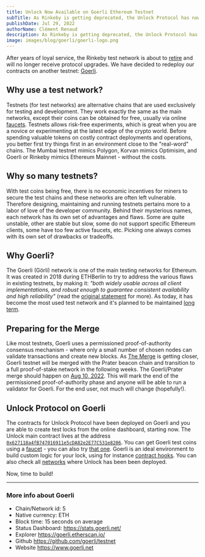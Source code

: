 ```yaml
---
title: Unlock Now Available on Goerli Ethereum Testnet
subTitle: As Rinkeby is getting deprecated, the Unlock Protocol has now been deployed on the Goerli Ethereum Testnet for novice and developers to experiment
publishDate: Jul 29, 2022
authorName: Clément Renaud
description: As Rinkeby is getting deprecated, the Unlock Protocol has now been deployed on the Goerli Ethereum Testnet for novice and developers to experiment.
image: images/blog/goerli/goerli-logo.png
---
```


After years of loyal service, the Rinkeby test network is about to [retire](https://x.com/peter_szilagyi/status/1526065746165567488?s=20&t=DWU3cGfm2GNgCQlIyPIjMQ) and will no longer receive protocol upgrades. We have decided to redeploy our contracts on another testnet: [Goerli](https://goerli.net/).

## Why use a test network?

Testnets (for test networks) are alternative chains that are used exclusively for testing and development. They work exactly the same as the main networks, except their coins can be obtained for free, usually via online [faucets](https://goerli-faucet.mudit.blog/). Testnets allows risk-free experiments, which is great when you are a novice or experimenting at the latest edge of the crypto world. Before spending valuable tokens on costly contract deployments and operations, you better first try things first in an environment close to the "real-word" chains. The Mumbai testnet mimics Polygon, Korvan mimics Optimisim, and Goerli or Rinkeby mimics Ethereum Mainnet - without the costs.

## Why so many testnets?

With test coins being free, there is no economic incentives for miners to secure the test chains and these networks are often left vulnerable. Therefore designing, maintaining and running testnets pertains more to a labor of love of the developer community. Behind their mysterious names, each network has its own set of advantages and flaws. Some are quite unstable, other are stable but slow, some do not support specific Ethereum clients, some have too few active faucets, etc. Picking one always comes with its own set of drawbacks or tradeoffs.

## Why Goerli?

The Goerli (Görli) network is one of the main testing networks for Ethereum. It was created in 2018 during ETHBerlin to try to address the various flaws in existing testnets, by making it: _"both widely usable across all client implementations, and robust enough to guarantee consistent availability and high reliability"_ (read the [original statement](https://dev.to/5chdn/the-grli-testnet-proposal---a-call-for-participation-58pf) for more). As today, it has become the most used test network and it's planned to be maintained [long term](https://ethereum.org/en/developers/docs/networks/).

## Preparing for the Merge

Like most testnets, Goerli uses a permissioned proof-of-authority consensus mechanism - where only a small number of chosen nodes can validate transactions and create new blocks. As [The Merge](https://ethereum.org/en/upgrades/merge/) is getting closer, Goerli testnet will be merged with the Prater beacon chain and transition to a full proof-of-stake network in the following weeks. The Goerli/Prater merge should happen on [Aug 10, 2022](https://etherworld.co/2022/07/16/goerli-and-prater-testnet-merge/). This will mark the end of the permissioned proof-of-authority phase and anyone will be able to run a validator for Goerli. For the end user, not much will change (hopefully!).

## Unlock Protocol on Goerli

The contracts for Unlock Protocol have been deployed on Goerli and you are able to create test locks from the online dashboard, starting now. The Unlock main contract lives at the address [`0x627118a4fB747016911e5cDA82e2E77C531e8206`](https://goerli.etherscan.io/address/0x627118a4fb747016911e5cda82e2e77c531e8206). You can get Goerli test coins using a [faucet](https://fauceth.komputing.org/?chain=5) - you can also try [that one](https://goerlifaucet.com/). Goerli is an ideal environment to build custom logic for your lock, using for instance [contract hooks](https://docs.unlock-protocol.com/core-protocol/public-lock/hooks#register-a-hook). You can also check all [networks](https://docs.unlock-protocol.com/core-protocol/unlock/networks/) where Unlock has been been deployed.

Now, time to build!

---

### More info about Goerli

- Chain/Network id: 5
- Native currency: ETH
- Block time: 15 seconds on average
- Status Dashboard: https://stats.goerli.net/
- Explorer https://goerli.etherscan.io/
- Github https://github.com/goerli/testnet
- Website https://www.goerli.net
